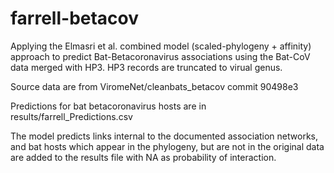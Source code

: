 # farrell-betacov

Applying the Elmasri et al. combined model (scaled-phylogeny + affinity) approach to predict Bat-Betacoronavirus associations using the Bat-CoV data merged with HP3. HP3 records are truncated to virual genus.

Source data are from ViromeNet/cleanbats_betacov commit 90498e3

Predictions for bat betacoronavirus hosts are in results/farrell_Predictions.csv

The model predicts links internal to the documented association networks, and bat hosts which appear in the phylogeny, but are not in the original data are added to the results file with NA as probability of interaction.
